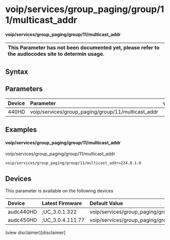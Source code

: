 ﻿---
description: voip/services/group_paging/group/11/multicast_addr
search: false
---

# voip/services/group_paging/group/11/multicast_addr

#### voip/services/group_paging/group/11/multicast_addr


| This Parameter has not been documented yet, please refer to the audiocodes site to determin usage.  | 
| :--- |

## Syntax

## Parameters
|Device|Parameter|value|Description|
|:---|:---|:---|:---|
| 440HD | voip/services/group_paging/group/11/multicast_addr |  |  |

## Examples
#### voip/services/group_paging/group/11/multicast_addr

voip/services/group_paging/group/11/multicast_addr

```
voip/services/group_paging/group/11/multicast_addr=224.0.1.0
```

## Devices
This parameter is available on the following devices

| Device | Latest Firmware | Default Value |
|:---|:---|:---|
| audc440HD | ;UC_3.0.1.322 | voip/services/group_paging/group/11/multicast_addr=224.0.1.0 
| audc450HD | ;UC_3.0.4.111.77 | voip/services/group_paging/group/11/multicast_addr=224.0.1.0 

(view disclaimer)[disclaimer]
